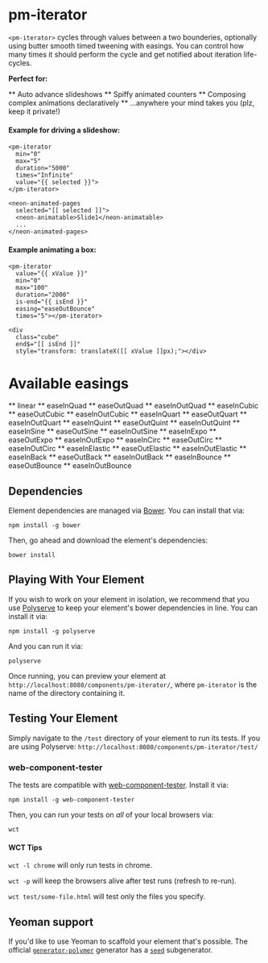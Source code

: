 # pm-iterator

`<pm-iterator>` cycles through values between a two bounderies, optionally using butter smooth timed tweening with easings. You can control how many times it should perform the cycle and get notified about iteration life-cycles.

__Perfect for:__

  ** Auto advance slideshows
  ** Spiffy animated counters
  ** Composing complex animations declaratively
  ** ...anywhere your mind takes you (plz, keep it private!)

#### Example for driving a slideshow:

    <pm-iterator
      min="0"
      max="5"
      duration="5000"
      times="Infinite"
      value="{{ selected }}">
    </pm-iterator>

    <neon-animated-pages
      selected="[[ selected ]]">
      <neon-animatable>Slide1</neon-animatable>
      ...
    </neon-animated-pages>

#### Example animating a box:

    <pm-iterator
      value="{{ xValue }}"
      min="0"
      max="100"
      duration="2000"
      is-end="{{ isEnd }}"
      easing="easeOutBounce"
      times="5"></pm-iterator>

    <div
      class="cube"
      end$="[[ isEnd ]]"
      style="transform: translateX([[ xValue ]]px);"></div>

# Available easings

  ** linear
  ** easeInQuad
  ** easeOutQuad
  ** easeInOutQuad
  ** easeInCubic
  ** easeOutCubic
  ** easeInOutCubic
  ** easeInQuart
  ** easeOutQuart
  ** easeInOutQuart
  ** easeInQuint
  ** easeOutQuint
  ** easeInOutQuint
  ** easeInSine
  ** easeOutSine
  ** easeInOutSine
  ** easeInExpo
  ** easeOutExpo
  ** easeInOutExpo
  ** easeInCirc
  ** easeOutCirc
  ** easeInOutCirc
  ** easeInElastic
  ** easeOutElastic
  ** easeInOutElastic
  ** easeInBack
  ** easeOutBack
  ** easeInOutBack
  ** easeInBounce
  ** easeOutBounce
  ** easeInOutBounce

## Dependencies

Element dependencies are managed via [Bower](http://bower.io/). You can
install that via:

    npm install -g bower

Then, go ahead and download the element's dependencies:

    bower install


## Playing With Your Element

If you wish to work on your element in isolation, we recommend that you use
[Polyserve](https://github.com/PolymerLabs/polyserve) to keep your element's
bower dependencies in line. You can install it via:

    npm install -g polyserve

And you can run it via:

    polyserve

Once running, you can preview your element at
`http://localhost:8080/components/pm-iterator/`, where `pm-iterator` is the name of the directory containing it.


## Testing Your Element

Simply navigate to the `/test` directory of your element to run its tests. If
you are using Polyserve: `http://localhost:8080/components/pm-iterator/test/`

### web-component-tester

The tests are compatible with [web-component-tester](https://github.com/Polymer/web-component-tester).
Install it via:

    npm install -g web-component-tester

Then, you can run your tests on _all_ of your local browsers via:

    wct

#### WCT Tips

`wct -l chrome` will only run tests in chrome.

`wct -p` will keep the browsers alive after test runs (refresh to re-run).

`wct test/some-file.html` will test only the files you specify.


## Yeoman support

If you'd like to use Yeoman to scaffold your element that's possible. The official [`generator-polymer`](https://github.com/yeoman/generator-polymer) generator has a [`seed`](https://github.com/yeoman/generator-polymer#seed) subgenerator.
